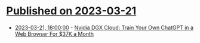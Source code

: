 # [Published on 2023-03-21](index.md)

* [2023-03-21, 18:00:00](https://slashdot.org/story/23/03/21/1627224/nvidia-dgx-cloud-train-your-own-chatgpt-in-a-web-browser-for-37k-a-month?utm_source=rss1.0mainlinkanon&utm_medium=feed) - [Nvidia DGX Cloud: Train Your Own ChatGPT in a Web Browser For $37K a Month](https://slashdot.org/story/23/03/21/1627224/nvidia-dgx-cloud-train-your-own-chatgpt-in-a-web-browser-for-37k-a-month?utm_source=rss1.0mainlinkanon&utm_medium=feed)
